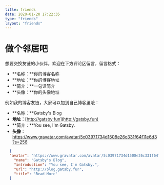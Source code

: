```yaml
---
title: friends
date: 2020-01-20 17:22:35
type: "friends"
layout: "friends"
---
```


# 做个邻居吧

想要交换友链的小伙伴，欢迎在下方评论区留言，留言格式：

- **名称：**你的博客名称
- **地址：**你的博客地址
- **简介：**一句话简介
- **头像：**你的头像地址

例如我的博客友链，大家可以加到自己博客里哦：

- **名称：**Gatsby's Blog
- **地址：**[http://gatsby.fun](http://gatsby.fun)
- **简介：**You see, I'm Gatsby.
- **头像：** <https://www.gravatar.com/avatar/5c03971734d1508e26c331f64f11e6d3?s=256>

```json
  {
  "avatar": "https://www.gravatar.com/avatar/5c03971734d1508e26c331f64f11e6d3?s=256",
    "name": "Gatsby's Blog",
    "introduction": "You see, I'm Gatsby.",
    "url": "http://blog.gatsby.fun",
    "title": "Read More"
  }
```